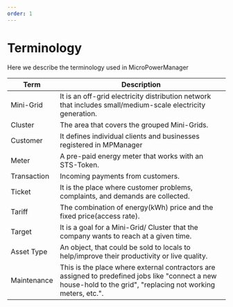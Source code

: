 ```yaml
---
order: 1
---
```


# Terminology

Here we describe the terminology used in MicroPowerManager

| Term        | Description                                                                                                                                                     |
| ----------- | --------------------------------------------------------------------------------------------------------------------------------------------------------------- |
| Mini-Grid   | It is an off-grid electricity distribution network that includes small/medium-scale electricity generation.                                                     |
| Cluster     | The area that covers the grouped Mini-Grids.                                                                                                                    |
| Customer    | It defines individual clients and businesses registered in MPManager                                                                                            |
| Meter       | A pre-paid energy meter that works with an STS-Token.                                                                                                           |
| Transaction | Incoming payments from customers.                                                                                                                               |
| Ticket      | It is the place where customer problems, complaints, and demands are collected.                                                                                 |
| Tariff      | The combination of energy(kWh) price and the fixed price(access rate).                                                                                          |
| Target      | It is a goal for a Mini-Grid/ Cluster that the company wants to reach at a given time.                                                                          |
| Asset Type  | An object, that could be sold to locals to help/improve their productivity or live quality.                                                                     |
| Maintenance | This is the place where external contractors are assigned to predefined jobs like "connect a new house-hold to the grid", "replacing not working meters, etc.". |
